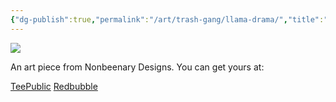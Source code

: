 ```yaml
---
{"dg-publish":true,"permalink":"/art/trash-gang/llama-drama/","title":"Llama Drama","tags":["Art","Other Trash Gang"]}
---
```



![](https://baserow-media.ams3.digitaloceanspaces.com/user_files/SSsOV3nUi2HWgKR9nLQpdz5FoggM6Mao_8bba23f95bc3dbb2ced607a55b240f15c9d324401e063777d82ab270d673a01d.png)

An art piece from Nonbeenary Designs. You can get yours at:

[TeePublic]()
[Redbubble]()

